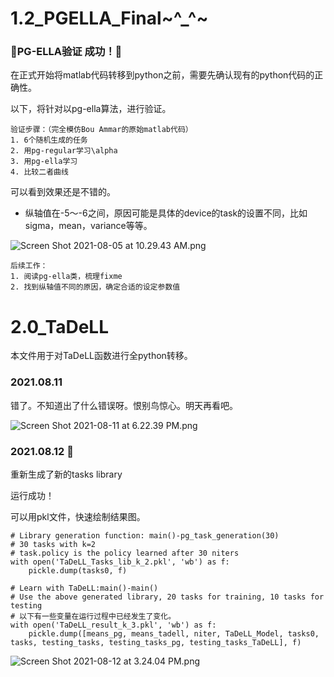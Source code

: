 # 1.2_PGELLA_Final~^_^~

### :triangular_flag_on_post:PG-ELLA验证 成功！:gem:

在正式开始将matlab代码转移到python之前，需要先确认现有的python代码的正确性。

以下，将针对以pg-ella算法，进行验证。

```
验证步骤：（完全模仿Bou Ammar的原始matlab代码）
1. 6个随机生成的任务
2. 用pg-regular学习\alpha
3. 用pg-ella学习
4. 比较二者曲线
```

可以看到效果还是不错的。

- 纵轴值在-5～-6之间，原因可能是具体的device的task的设置不同，比如sigma，mean，variance等等。

![Screen Shot 2021-08-05 at 10.29.43 AM.png](https://i.loli.net/2021/08/05/yb97Ce2DUVpLgQl.png)

```
后续工作：
1. 阅读pg-ella类，梳理fixme
2. 找到纵轴值不同的原因，确定合适的设定参数值
```





# 2.0_TaDeLL

本文件用于对TaDeLL函数进行全python转移。

### 2021.08.11

错了。不知道出了什么错误呀。恨别鸟惊心。明天再看吧。

![Screen Shot 2021-08-11 at 6.22.39 PM.png](https://i.loli.net/2021/08/11/Z8k9IdpP7CgVqcM.png)

### 2021.08.12 :gem:

重新生成了新的tasks library

运行成功！

可以用pkl文件，快速绘制结果图。

```
# Library generation function: main()-pg_task_generation(30)
# 30 tasks with k=2
# task.policy is the policy learned after 30 niters
with open('TaDeLL_Tasks_lib_k_2.pkl', 'wb') as f:
	pickle.dump(tasks0, f)
```



```
# Learn with TaDeLL:main()-main()
# Use the above generated library, 20 tasks for training, 10 tasks for testing
# 以下有一些变量在运行过程中已经发生了变化。
with open('TaDeLL_result_k_3.pkl', 'wb') as f:
    pickle.dump([means_pg, means_tadell, niter, TaDeLL_Model, tasks0, tasks, testing_tasks, testing_tasks_pg, testing_tasks_TaDeLL], f)
```





![Screen Shot 2021-08-12 at 3.24.04 PM.png](https://i.loli.net/2021/08/12/KGFaAZl1L24qgiX.png)

